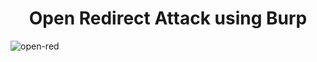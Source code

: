 <h1 align=center>Open Redirect Attack using Burp</h1>

![open-red](https://user-images.githubusercontent.com/108541991/200170402-56c4b82f-b722-4dea-88cd-9e7f579e7c0f.jpg)
